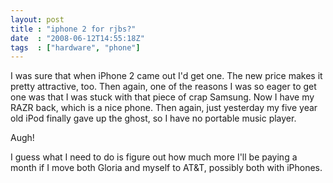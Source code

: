 ```yaml
---
layout: post
title : "iphone 2 for rjbs?"
date  : "2008-06-12T14:55:18Z"
tags  : ["hardware", "phone"]
---
```

I was sure that when iPhone 2 came out I'd get one.  The new price makes it pretty attractive, too.  Then again, one of the reasons I was so eager to get one was that I was stuck with that piece of crap Samsung.  Now I have my RAZR back, which is a nice phone.  Then again, just yesterday my five year old iPod finally gave up the ghost, so I have no portable music player.

Augh!

I guess what I need to do is figure out how much more I'll be paying a month if I move both Gloria and myself to AT&T, possibly both with iPhones. 
